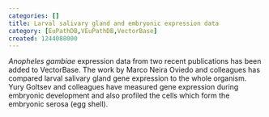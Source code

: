```yaml
---
categories: []
title: Larval salivary gland and embryonic expression data
category: [EuPathDB,VEuPathDB,VectorBase]
created: 1244088000
---
```

<i>Anopheles gambiae</i> expression data from two recent publications has been added to VectorBase.   The work by Marco Neira Oviedo and colleagues has compared larval salivary gland gene expression to the whole organism.   Yury Goltsev and colleagues have measured gene expression during embryonic development and also profiled the cells which form the embryonic serosa (egg shell).  

